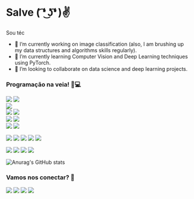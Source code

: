 

<!--
**anderleyson/anderleyson** is a ✨ _special_ ✨ repository because its `README.md` (this file) appears on your GitHub profile.

Here are some ideas to get you started:

- 🔭 I’m currently working on ...
- 🌱 I’m currently learning ...
- 👯 I’m looking to collaborate on ...
- 🤔 I’m looking for help with ...
- 💬 Ask me about ...
- 📫 How to reach me: ...
- 😄 Pronouns: ...
- ⚡ Fun fact: ...
-->


# Salve ( ͡❛ ͜ʖ͡❛ )✌

Sou téc
- 🔭 I’m currently working on image classification (also, I am brushing up my data structures and algorithms skills regularly).
- 🌱 I’m currently learning Computer Vision and Deep Learning techniques using PyTorch.
- 🤝 I’m looking to collaborate on data science and deep learning projects. 

### Programação na veia! 💪💻
[<img src="https://img.shields.io/badge/Node.js-339933?style=for-the-badge&logo=nodedotjs&logoColor=white" />]("") 
[<img src="https://img.shields.io/badge/JavaScript-323330?style=for-the-badge&logo=javascript&logoColor=F7DF1E" />]()  
[<img src="https://img.shields.io/badge/Java-ED8B00?style=for-the-badge&logo=java&logoColor=white" />]()  
[<img src="https://img.shields.io/badge/HTML5-E34F26?style=for-the-badge&logo=html5&logoColor=white" />]() 
[<img src="https://img.shields.io/badge/CSS3-1572B6?style=for-the-badge&logo=css3&logoColor=white" />]()  
[<img src="https://img.shields.io/badge/MySQL-00000F?style=for-the-badge&logo=mysql&logoColor=white" />]()
[<img src="https://img.shields.io/badge/Microsoft_SQL_Server-CC2927?style=for-the-badge&logo=microsoft-sql-server&logoColor=white" />]()  
[<img src="https://img.shields.io/badge/MongoDB-4EA94B?style=for-the-badge&logo=mongodb&logoColor=white" />]()
[<img src="https://img.shields.io/badge/firebase-ffca28?style=for-the-badge&logo=firebase&logoColor=black" />]()

[<img src="https://img.shields.io/badge/Visual_Studio_Code-0078D4?style=for-the-badge&logo=visual%20studio%20code&logoColor=white" />]()
[<img src="https://img.shields.io/badge/Visual_Studio-5C2D91?style=for-the-badge&logo=visual%20studio&logoColor=white" />]()
[<img src="https://img.shields.io/badge/sublime_text-%23575757.svg?&style=for-the-badge&logo=sublime-text&logoColor=important" />]()
[<img src="https://img.shields.io/badge/Notepad++-90E59A.svg?style=for-the-badge&logo=notepad%2B%2B&logoColor=black" />]()
[<img src="https://img.shields.io/badge/Android_Studio-3DDC84?style=for-the-badge&logo=android-studio&logoColor=white" />]()

[<img src="https://img.shields.io/badge/Postman-FF6C37?style=for-the-badge&logo=Postman&logoColor=white" />]()
[<img src="https://img.shields.io/badge/Git-F05032?style=for-the-badge&logo=git&logoColor=white" />]()
[<img src="https://img.shields.io/badge/Yarn-2C8EBB?style=for-the-badge&logo=yarn&logoColor=white" />]()
[<img src="https://img.shields.io/badge/Trello-0052CC?style=for-the-badge&logo=trello&logoColor=white" />]() 




![Anurag's GitHub stats](https://github-readme-stats.vercel.app/api?username=anderleyson&show_icons=true&theme=dracula)



### Vamos nos conectar? 🤝
  [<img src="https://img.shields.io/badge/GitHub-100000?style=for-the-badge&logo=github&logoColor=white" />](https://github.com/anderleyson)
  [<img src="https://img.shields.io/badge/linkedin-%230077B5.svg?&style=for-the-badge&logo=linkedin&logoColor=white" />](https://www.linkedin.com/in/anderleyson/) 
  [<img src = "https://img.shields.io/badge/instagram-%23E4405F.svg?&style=for-the-badge&logo=instagram&logoColor=white">](https://www.instagram.com/anderleyson/) 
  [<img src = "https://img.shields.io/badge/facebook-%231877F2.svg?&style=for-the-badge&logo=facebook&logoColor=white">](https://www.facebook.com/anderleyson)







